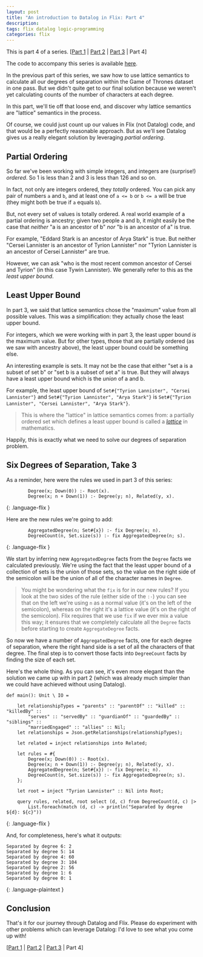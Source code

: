 ```yaml
---
layout: post
title: "An introduction to Datalog in Flix: Part 4"
description: 
tags: flix datalog logic-programming
categories: flix
---
```


This is part 4 of a series. [[Part 1](http://paulbutcher.com/blog/2022/datalog1/) \| [Part 2](http://paulbutcher.com/blog/2022/datalog2/) \| [Part 3](http://paulbutcher.com/blog/2022/datalog3/) \| Part 4]

The code to accompany this series is available [here](https://github.com/paulbutcher/datalog-flix).

In the previous part of this series, we saw how to use lattice semantics to calculate all our degrees of separation within the Game of Thrones dataset in one pass. But we didn't quite get to our final solution because we weren't yet calculating counts of the number of characters at each degree.

In this part, we'll tie off that loose end, and discover why lattice semantics are "lattice" semantics in the process.

Of course, we could just count up our values in Flix (not Datalog) code, and that would be a perfectly reasonable approach. But as we'll see Datalog gives us a really elegant solution by leveraging *partial ordering*.

## Partial Ordering

So far we've been working with simple integers, and integers are (surprise!) *ordered*. So 1 is less than 2 and 3 is less than 126 and so on.

In fact, not only are integers ordered, they *totally* ordered. You can pick any pair of numbers `a` and `b`, and at least one of `a <= b` or `b <= a` will be true (they might both be true if `a` equals `b`).

But, not every set of values is totally ordered. A real world example of a partial ordering is ancestry; given two people a and b, it might easily be the case that *neither* "a is an ancestor of b" *nor* "b is an ancestor of a" is true.

For example, "Eddard Stark is an ancestor of Arya Stark" is true. But neither "Cersei Lannister is an ancestor of Tyrion Lannister" nor "Tyrion Lannister is an ancestor of Cersei Lannister" are true.

However, we can ask "who is the most recent common ancestor of Cersei and Tyrion" (in this case Tywin Lannister). We generally refer to this as the *least upper bound*.

## Least Upper Bound

In part 3, we said that lattice semantics chose the "maximum" value from all possible values. This was a simplification: they actually chose the least upper bound.

For integers, which we were working with in part 3, the least upper bound *is* the maximum value. But for other types, those that are partially ordered (as we saw with ancestry above), the least upper bound could be something else.

An interesting example is sets. It may not be the case that either "set a is a subset of set b" or "set b is a subset of set a" is true. But they will always have a least upper bound which is the *union* of a and b.

For example, the least upper bound of `Set#{"Tyrion Lannister", "Cersei Lannister"}` and `Set#{"Tyrion Lannister", "Arya Stark"}` is `Set#{"Tyrion Lannister", "Cersei Lannister", "Arya Stark"}`.

> This is where the "lattice" in lattice semantics comes from: a partially ordered set which defines a least upper bound is called a [*lattice*](https://en.wikipedia.org/wiki/Lattice_(order)) in mathematics.

Happily, this is exactly what we need to solve our degrees of separation problem.

## Six Degrees of Separation, Take 3

As a reminder, here were the rules we used in part 3 of this series:

```
        Degree(x; Down(0)) :- Root(x).
        Degree(x; n + Down(1)) :- Degree(y; n), Related(y, x).
```
{: .language-flix }

Here are the new rules we're going to add:

```
        AggregatedDegree(n; Set#{x}) :- fix Degree(x; n).
        DegreeCount(n, Set.size(s)) :- fix AggregatedDegree(n; s).
```
{: .language-flix }

We start by inferring new `AggregatedDegree` facts from the `Degree` facts we calculated previously. We're using the fact that the least upper bound of a collection of sets is the union of those sets, so the value on the right side of the semicolon will be the union of all of the character names in `Degree`.

> You might be wondering what the `fix` is for in our new rules? If you look at the two sides of the rule (either side of the `:-`) you can see that on the left we're using `n` as a normal value (it's on the left of the semicolon), whereas on the right it's a lattice value (it's on the right of the semicolon). Flix requires that we use `fix` if we ever mix a value this way; it ensures that we completely calculate all the `Degree` facts before starting to create `AggregateDegree` facts.

So now we have a number of `AggregatedDegree` facts, one for each degree of separation, where the right hand side is a set of all the characters of that degree. The final step is to convert those facts into `DegreeCount` facts by finding the size of each set.

Here's the whole thing. As you can see, it's even more elegant than the solution we came up with in part 2 (which was already much simpler than we could have achieved without using Datalog).

```
def main(): Unit \ IO =

    let relationshipTypes = "parents" :: "parentOf" :: "killed" :: "killedBy" ::
        "serves" :: "servedBy" :: "guardianOf" :: "guardedBy" :: "siblings" ::
        "marriedEngaged" :: "allies" :: Nil;
    let relationships = Json.getRelationships(relationshipTypes);

    let related = inject relationships into Related;

    let rules = #{
        Degree(x; Down(0)) :- Root(x).
        Degree(x; n + Down(1)) :- Degree(y; n), Related(y, x).
        AggregatedDegree(n; Set#{x}) :- fix Degree(x; n).
        DegreeCount(n, Set.size(s)) :- fix AggregatedDegree(n; s).
    };

    let root = inject "Tyrion Lannister" :: Nil into Root;

    query rules, related, root select (d, c) from DegreeCount(d, c) |>
        List.foreach(match (d, c) -> println("Separated by degree ${d}: ${c}"))
```
{: .language-flix }

And, for completeness, here's what it outputs:

```
Separated by degree 6: 2                                                        
Separated by degree 5: 14
Separated by degree 4: 60
Separated by degree 3: 104
Separated by degree 2: 56
Separated by degree 1: 6
Separated by degree 0: 1
```
{: .language-plaintext }

## Conclusion

That's it for our journey through Datalog and Flix. Please do experiment with other problems which can leverage Datalog: I'd love to see what you come up with!

[[Part 1](http://paulbutcher.com/blog/2022/datalog1/) \| [Part 2](http://paulbutcher.com/blog/2022/datalog2/) \| [Part 3](http://paulbutcher.com/blog/2022/datalog3/) \| Part 4]

